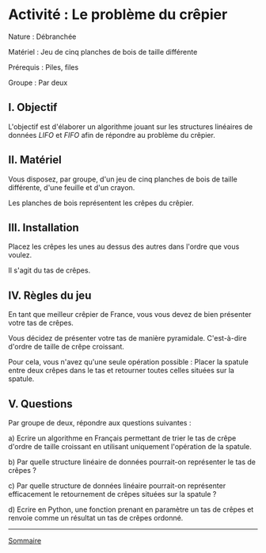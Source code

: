 # Activité : Le problème du crêpier

Nature : Débranchée

Matériel : Jeu de cinq planches de bois de taille différente

Prérequis : Piles, files

Groupe : Par deux

## I. Objectif

L'objectif est d'élaborer un algorithme jouant sur les structures linéaires de données *LIFO* et *FIFO* afin de répondre au problème du crêpier.

## II. Matériel

Vous disposez, par groupe, d'un jeu de cinq planches de bois de taille différente, d'une feuille et d'un crayon. 

Les planches de bois représentent les crêpes du crêpier.

## III. Installation

Placez les crêpes les unes au dessus des autres dans l'ordre que vous voulez.

Il s'agit du tas de crêpes.

## IV. Règles du jeu

En tant que meilleur crêpier de France, vous vous devez de bien présenter votre tas de crêpes.

Vous décidez de présenter votre tas de manière pyramidale. C'est-à-dire d'ordre de taille de crêpe croissant.

Pour cela, vous n'avez qu'une seule opération possible : Placer la spatule entre deux crêpes dans le tas et retourner toutes celles situées sur la spatule.

## V. Questions

Par groupe de deux, répondre aux questions suivantes :

a) Ecrire un algorithme en Français permettant de trier le tas de crêpe d'ordre de taille croissant en utilisant uniquement l'opération de la spatule.

b) Par quelle structure linéaire de données pourrait-on représenter le tas de crêpes ?

c) Par quelle structure de données linéaire pourrait-on représenter efficacement le retournement de crêpes situées sur la spatule ?

d) Ecrire en Python, une fonction prenant en paramètre un tas de crêpes et renvoie comme un résultat un tas de crêpes ordonné.


_______________

[Sommaire](./../README.md)
